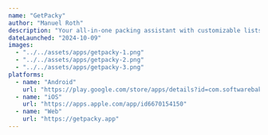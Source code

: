 ```yaml
---
name: "GetPacky"
author: "Manuel Roth"
description: "Your all-in-one packing assistant with customizable lists, easy collaboration, and an ad-free option—simplifying travel preparation!"
dateLaunched: "2024-10-09"
images:
  - "../../assets/apps/getpacky-1.png"
  - "../../assets/apps/getpacky-2.png"
  - "../../assets/apps/getpacky-3.png"
platforms:
  - name: "Android"
    url: "https://play.google.com/store/apps/details?id=com.softwarebakery.packy"
  - name: "iOS"
    url: "https://apps.apple.com/app/id6670154150"
  - name: "Web"
    url: "https://getpacky.app"
---
```

